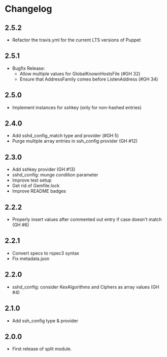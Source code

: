 # Changelog

## 2.5.2

- Refactor the travis.yml for the current LTS versions of Puppet

## 2.5.1

- Bugfix Release:
  - Allow multiple values for GlobalKnownHostsFile (#GH 32)
  - Ensure that AddressFamily comes before ListenAddress (#GH 34)

## 2.5.0

- Implement instances for sshkey (only for non-hashed entries)

## 2.4.0

- Add sshd_config_match type and provider (#GH 5)
- Purge multiple array entries in ssh_config provider (GH #12)

## 2.3.0

- Add sshkey provider (GH #13)
- sshd_config: munge condition parameter
- Improve test setup
- Get rid of Gemfile.lock
- Improve README badges

## 2.2.2

- Properly insert values after commented out entry if case doesn't match (GH #6)

## 2.2.1

- Convert specs to rspec3 syntax
- Fix metadata.json

## 2.2.0

- sshd_config: consider KexAlgorithms and Ciphers as array values (GH #4)

## 2.1.0

- Add ssh_config type & provider

## 2.0.0

- First release of split module.
